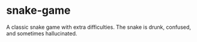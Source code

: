 # snake-game
A classic snake game with extra difficulties. The snake is drunk, confused, and sometimes hallucinated.

